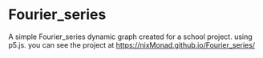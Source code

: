 # Fourier_series
A simple Fourier_series dynamic graph created for a school project. using p5.js. you can see the project at https://nixMonad.github.io/Fourier_series/
